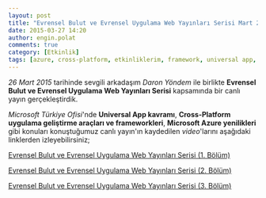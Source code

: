 ```yaml
---
layout: post
title: "Evrensel Bulut ve Evrensel Uygulama Web Yayınları Serisi Mart 2015"
date: 2015-03-27 14:20
author: engin.polat
comments: true
category: [Etkinlik]
tags: [azure, cross-platform, etkinliklerim, framework, universal app, video, windows10]
---
```

*26 Mart 2015* tarihinde sevgili arkadaşım *Daron Yöndem* ile birlikte **Evrensel Bulut ve Evrensel Uygulama Web Yayınları Serisi** kapsamında bir canlı yayın gerçekleştirdik.

*Microsoft Türkiye Ofisi*'nde **Universal App kavramı**, **Cross-Platform uygulama geliştirme araçları ve frameworkleri**, **Microsoft Azure yenilikleri** gibi konuları konuştuğumuz canlı yayın'ın kaydedilen *video*'larını aşağıdaki linklerden izleyebilirsiniz;

<a href="https://www.facebook.com/video.php?v=1022586624421546" target="_blank">Evrensel Bulut ve Evrensel Uygulama Web Yayınları Serisi (1. Bölüm)</a>

<a href="https://www.youtube.com/watch?v=IFTPr9JdXu8" target="_blank">Evrensel Bulut ve Evrensel Uygulama Web Yayınları Serisi (2. Bölüm)</a>

<a href="https://www.youtube.com/watch?v=vo5DXS0jlsY" target="_blank">Evrensel Bulut ve Evrensel Uygulama Web Yayınları Serisi (3. Bölüm)</a>


